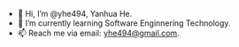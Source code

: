 - 👋 Hi, I’m @yhe494, Yanhua He.
- 🌱 I’m currently learning Software Enginnering Technology.
- 📫 Reach me via email: yhe494@gmail.com.

<!---
yhe494/yhe494 is a ✨ special ✨ repository because its `README.md` (this file) appears on your GitHub profile.
You can click the Preview link to take a look at your changes.
--->
